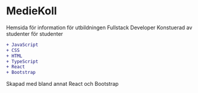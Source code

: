 # MedieKoll

Hemsida för information för utbildningen Fullstack Developer
Konstuerad av studenter för studenter


```diff
+ JavaScript
+ CSS
+ HTML
+ TypeScript
+ React
+ Bootstrap
```
Skapad med bland annat React och Bootstrap
